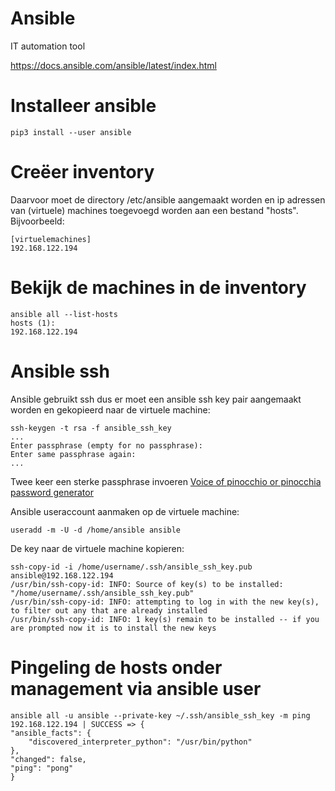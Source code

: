 # Ansible 

IT automation tool

<a href="https://docs.ansible.com/ansible/latest/index.html">https://docs.ansible.com/ansible/latest/index.html</a>

# Installeer ansible

    pip3 install --user ansible


# Creëer inventory 

Daarvoor moet de directory /etc/ansible aangemaakt worden en ip adressen van (virtuele) machines toegevoegd worden aan een bestand "hosts". Bijvoorbeeld:

    [virtuelemachines]
    192.168.122.194

# Bekijk de machines in de inventory

    ansible all --list-hosts
    hosts (1):
    192.168.122.194


# Ansible ssh 

Ansible gebruikt ssh dus er moet een ansible ssh key pair aangemaakt worden en gekopieerd naar de virtuele machine:

    ssh-keygen -t rsa -f ansible_ssh_key 
    ...
    Enter passphrase (empty for no passphrase): 
    Enter same passphrase again: 
    ...

Twee keer een sterke passphrase invoeren <a href="https://github.com/MatthewBuchananAstley/vop/">Voice of pinocchio or pinocchia password generator</a>

Ansible useraccount aanmaken op de virtuele machine:

    useradd -m -U -d /home/ansible ansible

De key naar de virtuele machine kopieren:

    ssh-copy-id -i /home/username/.ssh/ansible_ssh_key.pub ansible@192.168.122.194
    /usr/bin/ssh-copy-id: INFO: Source of key(s) to be installed: "/home/username/.ssh/ansible_ssh_key.pub"
    /usr/bin/ssh-copy-id: INFO: attempting to log in with the new key(s), to filter out any that are already installed
    /usr/bin/ssh-copy-id: INFO: 1 key(s) remain to be installed -- if you are prompted now it is to install the new keys
 

# Pingeling de hosts onder management via ansible user 

    ansible all -u ansible --private-key ~/.ssh/ansible_ssh_key -m ping 
    192.168.122.194 | SUCCESS => {
    "ansible_facts": {
        "discovered_interpreter_python": "/usr/bin/python"
    },
    "changed": false,
    "ping": "pong"
    }



